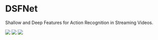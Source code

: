 # DSFNet
Shallow and Deep Features for Action Recognition in Streaming Videos.

![](https://img.shields.io/github/issues/yashgarg1232/DSFNet.svg)
![](https://img.shields.io/github/repo-size/yashgarg1232/DSFNet.svg)
![](https://img.shields.io/github/license/yashgarg1232/DSFNet.svg)
